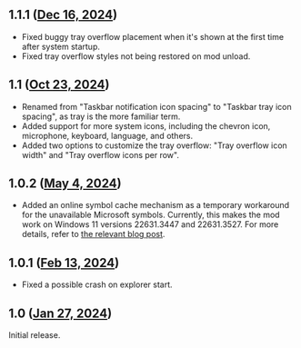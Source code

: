 ## 1.1.1 ([Dec 16, 2024](https://github.com/ramensoftware/windhawk-mods/blob/9c2f0424b09b758e4e82b06da5b4d94e206e05a4/mods/taskbar-notification-icon-spacing.wh.cpp))

* Fixed buggy tray overflow placement when it's shown at the first time after system startup.
* Fixed tray overflow styles not being restored on mod unload.

## 1.1 ([Oct 23, 2024](https://github.com/ramensoftware/windhawk-mods/blob/a7c329d411e81a6e0b20c90efc77c36fca9fec5a/mods/taskbar-notification-icon-spacing.wh.cpp))

* Renamed from "Taskbar notification icon spacing" to "Taskbar tray icon spacing", as tray is the more familiar term.
* Added support for more system icons, including the chevron icon, microphone, keyboard, language, and others.
* Added two options to customize the tray overflow: "Tray overflow icon width" and "Tray overflow icons per row".

## 1.0.2 ([May 4, 2024](https://github.com/ramensoftware/windhawk-mods/blob/b44c7541411462da53f27a54740123bd8bfba31c/mods/taskbar-notification-icon-spacing.wh.cpp))

* Added an online symbol cache mechanism as a temporary workaround for the unavailable Microsoft symbols. Currently, this makes the mod work on Windows 11 versions 22631.3447 and 22631.3527. For more details, refer to [the relevant blog post](https://ramensoftware.com/windhawk-and-symbol-download-errors).

## 1.0.1 ([Feb 13, 2024](https://github.com/ramensoftware/windhawk-mods/blob/73cb6093701be43644e40cc0b8506ad54f1354ca/mods/taskbar-notification-icon-spacing.wh.cpp))

* Fixed a possible crash on explorer start.

## 1.0 ([Jan 27, 2024](https://github.com/ramensoftware/windhawk-mods/blob/b28a5640bba7bda6c118eae262c1234f884797ae/mods/taskbar-notification-icon-spacing.wh.cpp))

Initial release.
